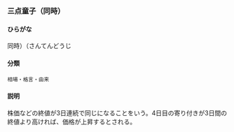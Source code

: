 <div style="display:none;">

## [あ行](securities-terms?id=あ行)
## [か行](securities-terms?id=か行)
## [さ行](securities-terms?id=さ行)

</div>

### 三点童子（同時）

#### ひらがな

同時）（さんてんどうじ

#### 分類

`相場・格言・由来`

#### 説明

株価などの終値が3日連続で同じになることをいう。4日目の寄り付きが3日間の終値より高ければ、価格が上昇するとされる。

<div style="display:none;">

## [た行](securities-terms?id=た行)
## [な行](securities-terms?id=な行)
## [は行](securities-terms?id=は行)
## [ま行](securities-terms?id=ま行)
## [や行](securities-terms?id=や行)
## [ら行](securities-terms?id=ら行)
## [わ行](securities-terms?id=わ行)
## [英数字・記号](securities-terms?id=英数字・記号)

</div>

